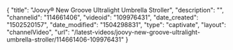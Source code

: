 {
    "title": "Joovy&reg; New Groove Ultralight Umbrella Stroller",
    "description": "",
    "channelid": "114661406",
    "videoid": "109976431",
    "date_created": "1502520157",
    "date_modified": "1504298831",
    "type": "captivate",
    "layout": "channelVideo",
    "url": "\/latest-videos\/joovy-new-groove-ultralight-umbrella-stroller\/114661406-109976431"
}